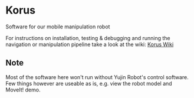 # Korus

Software for our mobile manipulation robot

For instructions on installation, testing & debugging and running the navigation or manipulation pipeline take a look at the wiki:
[Korus Wiki](https://github.com/yujinrobot/korus/wiki)

## Note

Most of the software here won't run without Yujin Robot's control software.
Few things however are useable as is, e.g. view the robot model and MoveIt! demo.
